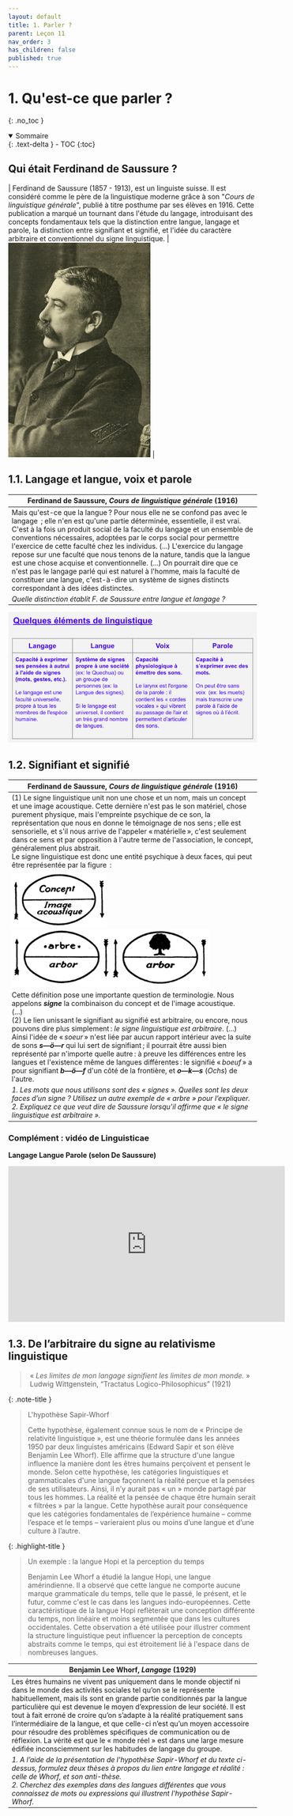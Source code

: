 ```yaml
---
layout: default
title: 1. Parler ?
parent: Leçon 11
nav_order: 3
has_children: false
published: true
---
```

# 1. Qu'est-ce que parler ?
{: .no_toc }

<details open markdown="block">
  <summary>
    Sommaire
  </summary>
  {: .text-delta }
- TOC
{:toc}
</details>

## Qui était Ferdinand de Saussure ?   

| Ferdinand de Saussure (1857 - 1913), est un linguiste suisse. Il est considéré comme le père de la linguistique moderne grâce à son "*Cours de linguistique générale*", publié à titre posthume par ses élèves en 1916. Cette publication a marqué un tournant dans l'étude du langage, introduisant des concepts fondamentaux tels que la distinction entre langue, langage et parole, la distinction entre signifiant et signifié, et l'idée du caractère arbitraire et conventionnel du signe linguistique. | <img src="../../assets/img/saussure.png" style="zoom:45%;" /> | 

## 1.1. Langage et langue, voix et parole

| Ferdinand de Saussure, *Cours de linguistique générale* (1916)     |
| ------------------- |
| Mais qu'est-ce que la langue ? Pour nous elle ne se confond pas avec le langage  ; elle n'en est qu'une partie déterminée, essentielle, il est vrai. C'est à la fois un produit social de la faculté du langage et un ensemble de conventions nécessaires, adoptées par le corps social pour permettre l'exercice de cette faculté chez les individus. (...) L'exercice du langage repose sur une faculté que nous tenons de la nature, tandis que la langue est une chose acquise et conventionnelle. (...) On pourrait dire que ce n'est pas le langage parlé qui est naturel à l'homme, mais la faculté de constituer une langue, c'est-à-dire un système de signes distincts correspondant à des idées distinctes. |
| *Quelle distinction établit F. de Saussure entre langue et langage ?*      |

![langage](../../assets/img/langage.png)

## 1.2. Signifiant et signifié

| Ferdinand de Saussure, *Cours de linguistique générale* (1916)     |
| -------------------- |
| (1) Le signe linguistique unit non une chose et un nom, mais un concept et une image acoustique. Cette dernière n'est pas le son matériel, chose purement physique, mais l'empreinte psychique de ce son, la représentation que nous en donne le témoignage de nos sens ; elle est sensorielle, et s'il nous arrive de l'appeler « matérielle », c'est seulement dans ce sens et par opposition à l'autre terme de l'association, le concept, généralement plus abstrait.<br>Le signe linguistique est donc une entité psychique à deux faces, qui peut être représentée par la figure  : |
| <img src="../../assets/img/Saussure-concept.png" style="zoom:80%;" /> <img src="../../assets/img/saussure-arbre.png" style="zoom:80%;" />   |
| Cette définition pose une importante question de terminologie. Nous appelons **_signe_** la combinaison du concept et de l'image acoustique.<br>(...)<br>(2) Le lien unissant le signifiant au signifié est arbitraire, ou encore, nous pouvons dire plus simplement : _le signe linguistique est arbitraire_. (...) Ainsi l'idée de « _soeur_ » n'est liée par aucun rapport intérieur avec la suite de sons **_s—ö—r_** qui lui sert de signifiant ; il pourrait être aussi bien représenté par n'importe quelle autre : à preuve les différences entre les langues et l'existence même de langues différentes : le signifié « _boeuf_ » a pour signifiant **_b—ö—f_** d'un côté de la frontière, et **_o—k—s_** (_Ochs_) de l'autre. |
| *1. Les mots que nous utilisons sont des « signes ». Quelles sont les deux faces d’un signe ? Utilisez un autre exemple de « arbre » pour l’expliquer.  <br>2. Expliquez ce que veut dire de Saussure lorsqu'il affirme que *« le signe linguistique est arbitraire »*.*     |

### Complément : vidéo de Linguisticae

**Langage Langue Parole (selon De Saussure)**

<iframe width="560" height="315" src="https://www.youtube.com/embed/Y3EoAizjvtc?si=jj-zw8w0LyHcCamQ" title="YouTube video player" frameborder="0" allow="accelerometer; autoplay; clipboard-write; encrypted-media; gyroscope; picture-in-picture; web-share" referrerpolicy="strict-origin-when-cross-origin" allowfullscreen></iframe>

## 1.3. De l’arbitraire du signe au relativisme linguistique

>  « *Les limites de mon langage signifient les limites de mon monde.* »  
>  Ludwig Wittgenstein, “Tractatus Logico-Philosophicus” (1921)

{: .note-title }
> L'hypothèse Sapir-Whorf
>
> Cette hypothèse, également connue sous le nom de « Principe de relativité linguistique », est une théorie formulée dans les années 1950 par deux linguistes américains (Edward Sapir et son élève Benjamin Lee Whorf). Elle affirme que la structure d'une langue influence la manière dont les êtres humains perçoivent et pensent le monde. Selon cette hypothèse, les catégories linguistiques et grammaticales d'une langue façonnent la réalité perçue et la pensées de ses utilisateurs. Ainsi, il n’y aurait pas « un » monde partagé par tous les hommes. La réalité et la pensée de chaque être humain serait « filtrées » par la langue. Cette hypothèse aurait pour conséquence que les catégories fondamentales de l’expérience humaine – comme l’espace et le temps – varieraient plus ou moins d’une langue et d’une culture à l’autre. 

{: .highlight-title }
> Un exemple : la langue Hopi et la perception du temps
>
> Benjamin Lee Whorf a étudié la langue Hopi, une langue amérindienne. Il a observé que cette langue ne comporte aucune marque grammaticale du temps, telle que le passé, le présent, et le futur, comme c'est le cas dans les langues indo-européennes. Cette caractéristique de la langue Hopi reflèterait une conception différente du temps, non linéaire et moins segmentée que dans les cultures occidentales. Cette observation a été utilisée pour illustrer comment la structure linguistique peut influencer la perception de concepts abstraits comme le temps, qui est étroitement lié à l'espace dans de nombreuses langues.

| Benjamin Lee Whorf, *Langage* (1929)    |
| ----------------------- |
| Les êtres humains ne vivent pas uniquement dans le monde objectif ni dans le monde des activités sociales tel qu’on se le représente habituellement, mais ils sont en grande partie conditionnés par la langue particulière qui est devenue le moyen d’expression de leur société. Il est tout à fait erroné de croire qu’on s’adapte à la réalité pratiquement sans l’intermédiaire de la langue, et que celle-ci n’est qu’un moyen accessoire pour résoudre des problèmes spécifiques de communication ou de réflexion. La vérité est que le « monde réel » est dans une large mesure édifiée inconsciemment sur les habitudes de langage du groupe. |
| *1. A l’aide de la présentation de l'hypothèse Sapir-Whorf et du texte ci-dessus, formulez deux thèses à propos du lien entre langage et réalité : celle de Whorf, et son anti-thèse. <br>2. Cherchez des exemples dans des langues différentes que vous connaissez de mots ou expressions qui illustrent l'hypothèse Sapir-Whorf.*           |




